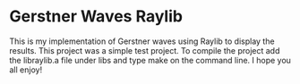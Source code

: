 # Gerstner Waves Raylib

This is my implementation of Gerstner waves using Raylib to display the results. This project was a simple test project. To compile the project add the libraylib.a file under libs and type make on the command line. I hope you all enjoy!

